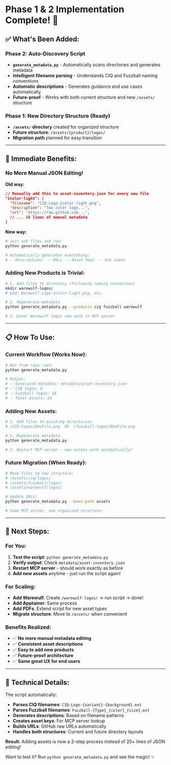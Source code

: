# Phase 1 & 2 Implementation Complete! 🎉

## ✅ **What's Been Added:**

### **Phase 2: Auto-Discovery Script**
- **`generate_metadata.py`** - Automatically scans directories and generates metadata
- **Intelligent filename parsing** - Understands CIQ and Fuzzball naming conventions  
- **Automatic descriptions** - Generates guidance and use cases automatically
- **Future-proof** - Works with both current structure and new `/assets/` structure

### **Phase 1: New Directory Structure (Ready)**
- **`/assets/` directory** created for organized structure
- **Future structure**: `/assets/{product}/logos/` 
- **Migration path** planned for easy transition

---

## 🚀 **Immediate Benefits:**

### **No More Manual JSON Editing!**

**Old way:**
```json
// Manually add this to asset-inventory.json for every new file
"2color-light": {
  "filename": "CIQ-Logo-2color-light.png",
  "description": "Two color logo...",
  "url": "https://raw.github.com...",
  // ... 15 lines of manual metadata
}
```

**New way:**
```bash
# Just add files and run:
python generate_metadata.py

# Automatically generates everything:
# ✅ Descriptions  ✅ URLs  ✅ Asset keys  ✅ Use cases
```

### **Adding New Products is Trivial:**

```bash
# 1. Add files to directory (following naming convention)
mkdir warewulf-logos/
# Add: Warewulf-Logo-1color-light.png, etc.

# 2. Regenerate metadata  
python generate_metadata.py --products ciq fuzzball warewulf

# 3. Done! Warewulf logos now work in MCP server
```

---

## 📋 **How To Use:**

### **Current Workflow (Works Now):**
```bash
# Run from repo root:
python generate_metadata.py

# Output:
# ✅ Generated metadata: metadata/asset-inventory.json  
# ✅ CIQ logos: 6
# ✅ Fuzzball logos: 18
# ✅ Total assets: 24
```

### **Adding New Assets:**
```bash
# 1. Add files to existing directories
# /CIQ-logos/NewFile.png  OR  /fuzzball-logos/NewFile.png

# 2. Regenerate metadata
python generate_metadata.py

# 3. Restart MCP server - new assets work automatically!
```

### **Future Migration (When Ready):**
```bash
# Move files to new structure:
# /assets/ciq/logos/
# /assets/fuzzball/logos/  
# /assets/warewulf/logos/  

# Update URLs:
python generate_metadata.py --base-path assets

# Same MCP server, new organized structure!
```

---

## 🎯 **Next Steps:**

### **For You:**
1. **Test the script**: `python generate_metadata.py`
2. **Verify output**: Check `metadata/asset-inventory.json`  
3. **Restart MCP server** - should work exactly as before
4. **Add new assets** anytime - just run the script again!

### **For Scaling:**
- **Add Warewulf**: Create `/warewulf-logos/` → run script → done!
- **Add Apptainer**: Same process
- **Add PDFs**: Extend script for new asset types
- **Migrate structure**: Move to `/assets/` when convenient

### **Benefits Realized:**
- ✅ **No more manual metadata editing**
- ✅ **Consistent asset descriptions**  
- ✅ **Easy to add new products**
- ✅ **Future-proof architecture**
- ✅ **Same great UX for end users**

---

## 🔧 **Technical Details:**

The script automatically:
- **Parses CIQ filenames**: `CIQ-Logo-{variant}-{background}.ext`
- **Parses Fuzzball filenames**: `Fuzzball-{Type}_{color}_{size}.ext`
- **Generates descriptions**: Based on filename patterns
- **Creates asset keys**: For MCP server lookup
- **Builds URLs**: GitHub raw URLs automatically
- **Handles both structures**: Current and future directory layouts

**Result**: Adding assets is now a 2-step process instead of 20+ lines of JSON editing!

Want to test it? Run `python generate_metadata.py` and see the magic! ✨
